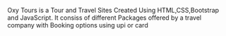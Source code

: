 Oxy Tours is a Tour and Travel Sites Created Using HTML,CSS,Bootstrap and JavaScript.
It consiss of different Packages offered by a travel company with Booking options using upi or card
